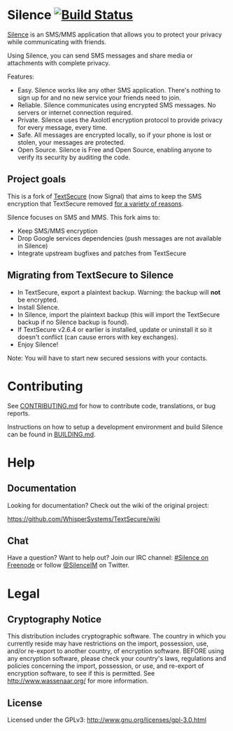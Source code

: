 # Silence [![Build Status](https://travis-ci.org/SilenceIM/Silence.svg?branch=master)](https://travis-ci.org/SilenceIM/Silence)

[Silence](https://silence.im) is an SMS/MMS application that allows you to protect your privacy while communicating with friends.

Using Silence, you can send SMS messages and share media or attachments with complete privacy.

Features:
* Easy. Silence works like any other SMS application. There's nothing to sign up for and no new service your friends need to join.
* Reliable. Silence communicates using encrypted SMS messages. No servers or internet connection required.
* Private. Silence uses the Axolotl encryption protocol to provide privacy for every message, every time.
* Safe. All messages are encrypted locally, so if your phone is lost or stolen, your messages are protected.
* Open Source. Silence is Free and Open Source, enabling anyone to verify its security by auditing the code.


## Project goals

This is a fork of [TextSecure](https://github.com/WhisperSystems/TextSecure) (now Signal) that aims to keep the SMS encryption that TextSecure removed [for a variety of reasons](https://whispersystems.org/blog/goodbye-encrypted-sms/).

Silence focuses on SMS and MMS. This fork aims to:

* Keep SMS/MMS encryption
* Drop Google services dependencies (push messages are not available in Silence)
* Integrate upstream bugfixes and patches from TextSecure

## Migrating from TextSecure to Silence

* In TextSecure, export a plaintext backup. Warning: the backup will **not** be encrypted.
* Install Silence.
* In Silence, import the plaintext backup (this will import the TextSecure backup if no Silence backup is found).
* If TextSecure v2.6.4 or earlier is installed, update or uninstall it so it doesn't conflict (can cause errors with key exchanges).
* Enjoy Silence!

Note: You will have to start new secured sessions with your contacts.

# Contributing

See [CONTRIBUTING.md](https://github.com/SilenceIM/Silence/blob/master/CONTRIBUTING.md) for how to contribute code, translations, or bug reports.

Instructions on how to setup a development environment and build Silence can be found in [BUILDING.md](https://github.com/SilenceIM/Silence/blob/master/BUILDING.md).

# Help
## Documentation
Looking for documentation? Check out the wiki of the original project:

https://github.com/WhisperSystems/TextSecure/wiki

## Chat
Have a question? Want to help out? Join our IRC channel: [#Silence on Freenode](https://webchat.freenode.net/?channels=Silence) or follow [@SilenceIM](https://twitter.com/SilenceIM) on Twitter.

# Legal
## Cryptography Notice

This distribution includes cryptographic software. The country in which you currently reside may have restrictions on the import, possession, use, and/or re-export to another country, of encryption software.
BEFORE using any encryption software, please check your country's laws, regulations and policies concerning the import, possession, or use, and re-export of encryption software, to see if this is permitted.
See <http://www.wassenaar.org/> for more information.

## License

Licensed under the GPLv3: http://www.gnu.org/licenses/gpl-3.0.html
